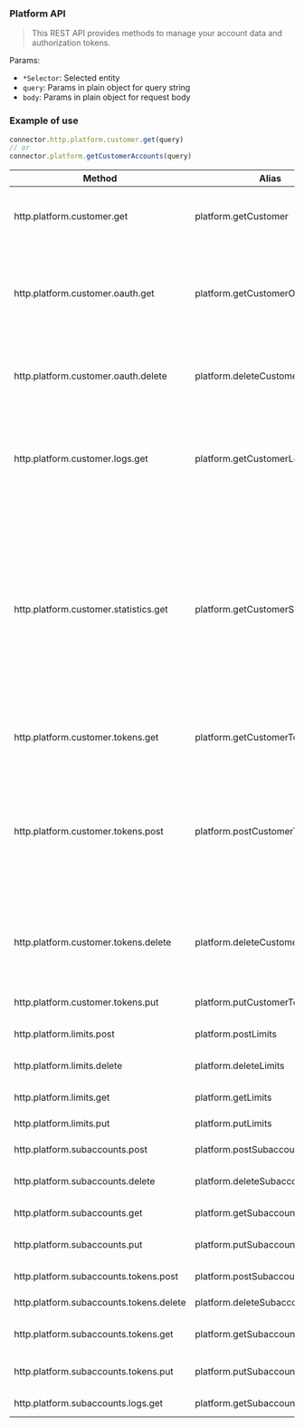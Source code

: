 ### Platform API

> This REST API provides methods to manage your account data and authorization tokens.

Params:
* `*Selector`: Selected entity
* `query`: Params in plain object for query string
* `body`: Params in plain object for request body

### Example of use

```js
connector.http.platform.customer.get(query)
// or
connector.platform.getCustomerAccounts(query)
```

| Method  | Alias  | Params  | Description  |
|---|---|---|---|
| http.platform.customer.get  | platform.getCustomer  |  query |  View your registration data: name, email, ACL and ID. |
|  http.platform.customer.oauth.get | platform.getCustomerOauth  | accountSelector, query  | Get OAuth profiles through which it is possible to authorize customer on the platform  |
|  http.platform.customer.oauth.delete | platform.deleteCustomerOauth  | accountSelector  |  Detach selected OAuth profiles from flespi customer |
| http.platform.customer.logs.get  | platform.getCustomerLogs  | query  |  Get logs for whole platform. The request without parameters will return all logs records. |
|  http.platform.customer.statistics.get | platform.getCustomerStatistics  | query  |  Platform storing items statistics counters into special container available within this method. You may optionally filter them by "origin" or activate generalization algorithm to aggregate counters. |
| http.platform.customer.tokens.get  | platform.getCustomerTokens  |  tokenSelector, query | List existing tokens with specified fields.  |
|  http.platform.customer.tokens.post | platform.postCustomerTokens  | query, body  |  Create new token with defined lifetime and rights. Either 'expire' or 'ttl' should be specified for correct token expiration time detection. |
|  http.platform.customer.tokens.delete |  platform.deleteCustomerTokens | tokenSelector  |  Delete uneeded tokens with specified ID or matching filtering parameters. |
| http.platform.customer.tokens.put  | platform.putCustomerTokens  | tokenSelector, query, body  |  Modify some token properies. |
| http.platform.limits.post  | platform.postLimits  | query, body  |  Define new limits. |
| http.platform.limits.delete  | platform.deleteLimits  | limitsSelector  |  Delete selected limit rules. |
| http.platform.limits.get  | platform.getLimits  | limitsSelector, query  |  Get exisiting limits. |
| http.platform.limits.put  | platform.putLimits  | limitsSelector, query, body  |  Update limits. |
| http.platform.subaccounts.post  | platform.postSubaccounts | query, body |  Create new subaccounts. |
| http.platform.subaccounts.delete  | platform.deleteSubaccounts | subaccountsSelector  |  Delete selected subaccounts. |
| http.platform.subaccounts.get  | platform.getSubaccounts | subaccountsSelector, query  |  Get subaccounts. |
| http.platform.subaccounts.put  | platform.putSubaccounts | subaccountsSelector, query, body  |  Update existing subaccounts. |
| http.platform.subaccounts.tokens.post  | platform.postSubaccountsTokens | subaccountsSelector, query, body |  Generate new tokens. |
| http.platform.subaccounts.tokens.delete  | platform.deleteSubaccountsTokens | subaccountsSelector, tokensSelector  |  Delete tokens. |
| http.platform.subaccounts.tokens.get  | platform.getSubaccountsTokens | subaccountsSelector, tokensSelector, query  |  Get subaccount's tokens. |
| http.platform.subaccounts.tokens.put  | platform.putSubaccountsTokens | subaccountsSelector, tokensSelector, query, body  |  Modify subaccounts tokens. |
| http.platform.subaccounts.logs.get  | platform.getSubaccountsLogs | subaccountsSelector, body  |  Get logs by subaccounts |
